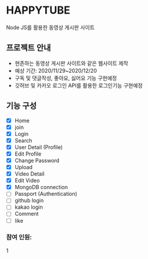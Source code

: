 # HAPPYTUBE

Node JS를 활용한 동영상 게시판 사이트


## 프로젝트 안내

- 현존하는 동영상 게시판 사이트와 같은 웹사이트 제작
- 예상 기간: 2020/11/29~2020/12/20
- 구독 및 댓글작성, 좋아요, 싫어요 기능 구현예정
- 깃허브 및 카카오 로그인 API를 활용한 로그인기능 구현예정


## 기능 구성 

- [x] Home
- [x] join
- [x] Login
- [x] Search
- [x] User Detail (Profile)
- [x] Edit Profile
- [x] Change Password
- [x] Upload
- [x] Video Detail
- [x] Edit Video
- [x] MongoDB connection
- [ ] Passport (Authentication)
- [ ] github login
- [ ] kakao login
- [ ] Comment
- [ ] like

### 참여 인원:

1
